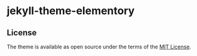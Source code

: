 # jekyll-theme-elementory

## License

The theme is available as open source under the terms of the [MIT License](https://opensource.org/licenses/MIT).

